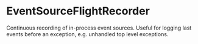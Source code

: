 # EventSourceFlightRecorder
Continuous recording of in-process event sources. Useful for logging last events before an exception, e.g. unhandled top level exceptions.
